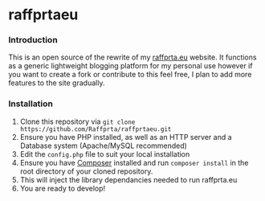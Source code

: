 # raffprtaeu

### Introduction
This is an open source of the rewrite of my [raffprta.eu](www.raffprta.eu) website. It functions as a generic lightweight 
blogging platform for my personal use however if you want to create a fork or contribute to this feel free, I plan to add 
more features to the site gradually.

### Installation

1. Clone this repository via `git clone https://github.com/Raffprta/raffprtaeu.git`
2. Ensure you have PHP installed, as well as an HTTP server and a Database system (Apache/MySQL recommended) 
3. Edit the `config.php` file to suit your local installation
4. Ensure you have [Composer](https://getcomposer.org/) installed and run `composer install` in the root directory of your cloned repository.
5. This will inject the library dependancies needed to run raffprta.eu
6. You are ready to develop!


